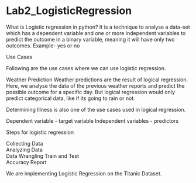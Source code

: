 # Lab2_LogisticRegression

What is Logistic regression in python? 
It is a technique to analyse a data-set which has a dependent variable and one or more independent variables to predict the outcome in a binary variable, meaning it will have only two outcomes. Example- yes or no

Use Cases

Following are the use cases where we can use logistic regression.

Weather Prediction
Weather predictions are the result of logical regression.
Here, we analyse the data of the previous weather reports and predict the possible outcome for a specific day.
But logical regression would only predict categorical data, like if its going to rain or not.

Determining Illness is also one of the use cases used in logical regression. 

Dependent variable - target variable
Independent variables -  predictors


Steps for logistic regression

Collecting Data                                                   
Analyzing Data                                         
Data Wrangling
Train and Test                      
Accuracy Report

We are implementing Logistic Regression on the Titanic Dataset.


